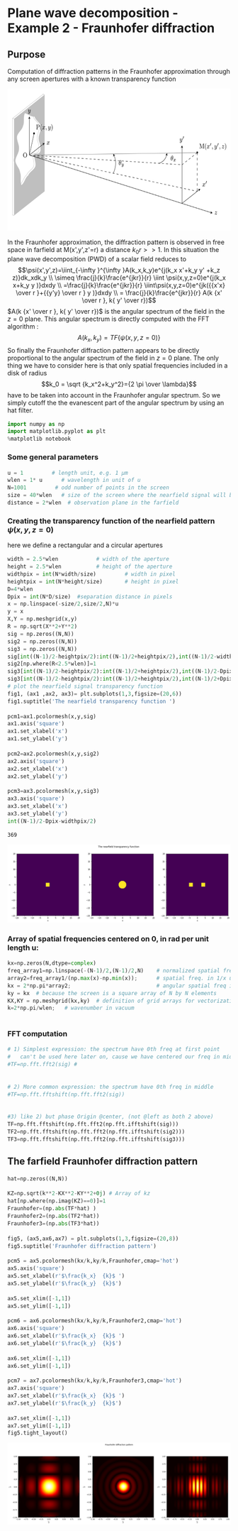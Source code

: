# Plane wave decomposition - Example 2 - Fraunhofer diffraction


## Purpose

Computation of diffraction patterns in the Fraunhofer approximation through any screen apertures with a known transparency function 

<img src="../img/Fraunhofer picture.png" width="650" height="320">

In the Fraunhofer approximation, the diffraction pattern is observed in free space in farfield at M(x',y',z'=r) a distance $k_0r>>1$. In this situation the plane wave decomposition (PWD) of a scalar field reduces to $$\psi(x',y',z)=\iint_{-\infty }^{\infty }A(k_x,k_y)e^{j(k_x x'+k_y y' +k_z z)}dk_xdk_y  \\ \simeq \frac{j}{k}\frac{e^{jkr}}{r} \iint \psi(x,y,z=0)e^{j(k_x x+k_y y )}dxdy   \\ =\frac{j}{k}\frac{e^{jkr}}{r} \iint\psi(x,y,z=0)e^{jk({{x'x} \over r }+{{y'y} \over r } y )}dxdy \\ = \frac{j}{k}\frac{e^{jkr}}{r} A(k {x' \over r }, k{ y' \over r})$$
$A(k {x' \over r }, k{ y' \over r})$ is the angular spectrum of the field in the $z=0$ plane.
This angular spectrum is directly computed with the FFT algorithm : $$ A(k_x,k_y) =TF\left\{ \psi(x,y,z=0) \right\} \tag{2}$$ 
So finally the Fraunhofer diffraction pattern appears to be 
directly proportional to the angular spectrum of the field in $z=0$ plane.
The only thing we have to consider here is that only spatial frequencies included in a disk of radius  $$k_0 = \sqrt {k_x^2+k_y^2}={2 \pi \over \lambda}$$ have to be taken into account in the Fraunhofer angular spectrum. So we simply cutoff the the evanescent part of the angular spectrum by using an hat filter. 





```python
import numpy as np
import matplotlib.pyplot as plt
%matplotlib notebook

```

### Some general parameters


```python
u = 1         # length unit, e.g. 1 µm
wlen = 1* u      # wavelength in unit of u
N=1001         # odd number of points in the screen 
size = 40*wlen   # size of the screen where the nearfield signal will be defined
distance = 2*wlen  # observation plane in the farfield

```

### Creating the transparency function of the nearfield pattern $\psi(x,y,z=0)$ 
here we define a rectangular and a circular apertures


```python
width = 2.5*wlen            # width of the aperture
height = 2.5*wlen           # height of the aperture
widthpix = int(N*width/size)         # width in pixel 
heightpix = int(N*height/size)       # height in pixel
D=4*wlen
Dpix = int(N*D/size)  #separation distance in pixels
x = np.linspace(-size/2,size/2,N)*u
y = x
X,Y = np.meshgrid(x,y)
R = np.sqrt(X**2+Y**2)
sig = np.zeros((N,N))
sig2 = np.zeros((N,N))
sig3 = np.zeros((N,N))
sig[int((N-1)/2-heightpix/2):int((N-1)/2+heightpix/2),int((N-1)/2-widthpix/2):int((N-1)/2+widthpix/2)] = 1
sig2[np.where(R<2.5*wlen)]=1
sig3[int((N-1)/2-heightpix/2):int((N-1)/2+heightpix/2),int((N-1)/2-Dpix-widthpix/2):int((N-1)/2-Dpix+widthpix/2)] = 1
sig3[int((N-1)/2-heightpix/2):int((N-1)/2+heightpix/2),int((N-1)/2+Dpix-widthpix/2):int((N-1)/2+Dpix+widthpix/2)] = 1
# plot the nearfield signal transparency function
fig1, (ax1 ,ax2, ax3)= plt.subplots(1,3,figsize=(20,6))
fig1.suptitle('The nearfield transparency function ')

pcm1=ax1.pcolormesh(x,y,sig)
ax1.axis('square')
ax1.set_xlabel('x')
ax1.set_ylabel('y')

pcm2=ax2.pcolormesh(x,y,sig2)
ax2.axis('square')
ax2.set_xlabel('x')
ax2.set_ylabel('y')

pcm3=ax3.pcolormesh(x,y,sig3)
ax3.axis('square')
ax3.set_xlabel('x')
ax3.set_ylabel('y')
int((N-1)/2-Dpix-widthpix/2)
```




    369




    
![png](output_5_1.png)
    


### Array of spatial frequencies centered on 0, in rad per unit length u:



```python
kx=np.zeros(N,dtype=complex)
freq_array1=np.linspace(-(N-1)/2,(N-1)/2,N)    # normalized spatial freq. in the signal    N -> L 
array2=freq_array1/(np.max(x)-np.min(x));      # spatial freq. in 1/x unit                 2 -> pmin  pmin=2*L/N  -> freqmax=N/2L 
kx = 2*np.pi*array2;                           # angular spatial freq in rad/x_unit  (wavenumber in ur case)
ky = kx  # because the screen is a square array of N by N elements
KX,KY = np.meshgrid(kx,ky)  # definition of grid arrays for vectorization computation
k=2*np.pi/wlen;   # wavenumber in vacuum



```

### FFT computation


```python
# 1) Simplest expression: the spectrum have 0th freq at first point
#   can't be used here later on, cause we have centered our freq in middle 
#TF=np.fft.fft2(sig) # 


# 2) More common expression: the spectrum have 0th freq in middle
#TF=np.fft.fftshift(np.fft.fft2(sig)) 


#3) like 2) but phase Origin @center, (not @left as both 2 above)
TF=np.fft.fftshift(np.fft.fft2(np.fft.ifftshift(sig)))
TF2=np.fft.fftshift(np.fft.fft2(np.fft.ifftshift(sig2)))
TF3=np.fft.fftshift(np.fft.fft2(np.fft.ifftshift(sig3)))

```

## The farfield Fraunhofer diffraction pattern


```python
hat=np.zeros((N,N))

KZ=np.sqrt(k**2-KX**2-KY**2+0j) # Array of kz
hat[np.where(np.imag(KZ)==0)]=1
Fraunhofer=(np.abs(TF*hat) )
Fraunhofer2=(np.abs(TF2*hat))
Fraunhofer3=(np.abs(TF3*hat))

fig5, (ax5,ax6,ax7) = plt.subplots(1,3,figsize=(20,8))
fig5.suptitle('Fraunhofer diffraction pattern')

pcm5 = ax5.pcolormesh(kx/k,ky/k,Fraunhofer,cmap='hot')
ax5.axis('square')
ax5.set_xlabel(r'$\frac{k_x}  {k}$ ')
ax5.set_ylabel(r'$\frac{k_y}  {k}$')

ax5.set_xlim([-1,1])
ax5.set_ylim([-1,1])

pcm6 = ax6.pcolormesh(kx/k,ky/k,Fraunhofer2,cmap='hot')
ax6.axis('square')
ax6.set_xlabel(r'$\frac{k_x}  {k}$ ')
ax6.set_ylabel(r'$\frac{k_y}  {k}$')

ax6.set_xlim([-1,1])
ax6.set_ylim([-1,1])

pcm7 = ax7.pcolormesh(kx/k,ky/k,Fraunhofer3,cmap='hot')
ax7.axis('square')
ax7.set_xlabel(r'$\frac{k_x}  {k}$ ')
ax7.set_ylabel(r'$\frac{k_y}  {k}$')

ax7.set_xlim([-1,1])
ax7.set_ylim([-1,1])
fig5.tight_layout()
```


    
![png](output_11_0.png)
    

